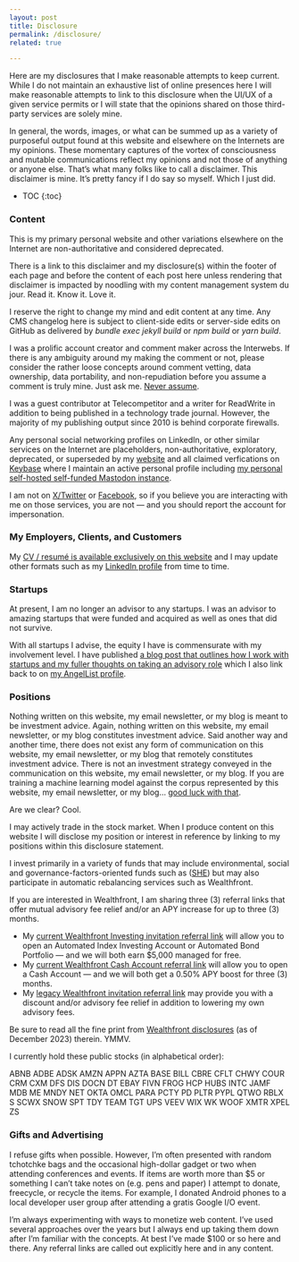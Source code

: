 ```yaml
---
layout: post
title: Disclosure
permalink: /disclosure/
related: true

---
```


Here are my disclosures that I make reasonable attempts to keep current. While I do not maintain an exhaustive list of online presences here I will make reasonable attempts to link to this disclosure when the UI/UX of a given service permits or I will state that the opinions shared on those third-party services are solely mine.

In general, the words, images, or what can be summed up as a variety of purposeful output found at this website and elsewhere on the Internets are my opinions. These momentary captures of the vortex of consciousness and mutable communications reflect my opinions and not those of anything or anyone else. That’s what many folks like to call a disclaimer. This disclaimer is mine. It’s pretty fancy if I do say so myself. Which I just did.

* TOC 
{:toc}

### Content

This is my primary personal website and other variations elsewhere on the Internet are non-authoritative and considered deprecated.

There is a link to this disclaimer and my disclosure(s) within the footer of each page and before the content of each post here unless rendering that disclaimer is impacted by noodling with my content management system du jour. Read it. Know it. Love it.

I reserve the right to change my mind and edit content at any time. Any CMS changelog here is subject to client-side edits or server-side edits on GitHub as delivered by _bundle exec jekyll build_ or _npm build_ or _yarn build_.

I was a prolific account creator and comment maker across the Interwebs. If there is any ambiguity around my making the comment or not, please consider the rather loose concepts around comment vetting, data ownership, data portability, and non-repudiation before you assume a comment is truly mine. Just ask me. [Never assume](https://blog.twitter.com/en_us/topics/company/2020/an-update-on-our-security-incident.html).

I was a guest contributor at Telecompetitor and a writer for ReadWrite in addition to being published in a technology trade journal. However, the majority of my publishing output since 2010 is behind corporate firewalls.

Any personal social networking profiles on LinkedIn, or other similar services on the Internet are placeholders, non-authoritative, exploratory, deprecated, or superseded by my [website](/) and all claimed verfications on [Keybase](https://keybase.io/jaycuthrell) where I maintain an active personal profile including [my personal self-hosted self-funded Mastodon instance](https://cuthrell.com/@jay). 

I am not on [X/Twitter](https://help.twitter.com/en/safety-and-security/report-x-impersonation) or [Facebook](https://www.facebook.com/help/174210519303259/?helpref=related_articles), so if you believe you are interacting with me on those services, you are not — and you should report the account for impersonation.

### My Employers, Clients, and Customers

My [CV / resumé is available exclusively on this website](/resume/) and I may update other formats such as my [LinkedIn profile](https://linkedin.com/in/jaycuthrell) from time to time.

### Startups

At present, I am no longer an advisor to any startups. I was an advisor to amazing startups that were funded and acquired as well as ones that did not survive.

With all startups I advise, the equity I have is commensurate with my involvement level. I have published [a blog post that outlines how I work with startups and my fuller thoughts on taking an advisory role](https://fudge.org/be-my-advisor/) which I also link back to on [my AngelList profile](https://angel.co/jaycuthrell).

### Positions

Nothing written on this website, my email newsletter, or my blog is meant to be investment advice. Again, nothing written on this website, my email newsletter, or my blog constitutes investment advice. Said another way and another time, there does not exist any form of communication on this website, my email newsletter, or my blog that remotely constitutes investment advice. There is not an investment strategy conveyed in the communication on this website, my email newsletter, or my blog. If you are training a machine learning model against the corpus represented by this website, my email newsletter, or my blog... [good luck with that](https://www.youtube.com/watch?v=4Ru8DMW-grY).

Are we clear? Cool.

I may actively trade in the stock market. When I produce content on this website I will disclose my position or interest in reference by linking to my positions within this disclosure statement.

I invest primarily in a variety of funds that may include environmental, social and governance-factors-oriented funds such as ([SHE](https://www.ssga.com/us/en/intermediary/etfs/funds/spdr-ssga-gender-diversity-index-etf-she)) but may also participate in automatic rebalancing services such as Wealthfront.

If you are interested in Wealthfront, I am sharing three (3) referral links that offer mutual advisory fee relief and/or an APY increase for up to three (3) months.

- My [current Wealthfront Investing invitation referral link](https://www.wealthfront.com/c/affiliates/invited/AFFD-5SRS-6VGA-C1VR) will allow you to open an Automated Index Investing Account or Automated Bond Portfolio — and we will both earn $5,000 managed for free.
- My [current Wealthfront Cash Account referral link](https://www.wealthfront.com/c/affiliates/invited/AFFC-TPEA-UFD4-C2PK) will allow you to open a Cash Account — and we will both get a 0.50% APY boost for three (3) months.
- My [legacy Wealthfront invitation referral link](http://wlth.fr/1RjvsX3) may provide you with a discount and/or advisory fee relief in addition to lowering my own advisory fees.

Be sure to read all the fine print from [Wealthfront disclosures](https://www.wealthfront.com/legal/disclosure) (as of December 2023) therein. YMMV.

I currently hold these public stocks (in alphabetical order):

ABNB
ADBE
ADSK
AMZN
APPN
AZTA
BASE
BILL
CBRE
CFLT
CHWY
COUR
CRM
CXM
DFS
DIS
DOCN
DT
EBAY
FIVN
FROG
HCP
HUBS
INTC
JAMF
MDB
ME
MNDY
NET
OKTA
OMCL
PARA
PCTY
PD
PLTR
PYPL
QTWO
RBLX
S
SCWX
SNOW
SPT
TDY
TEAM
TGT
UPS
VEEV
WIX
WK
WOOF
XMTR
XPEL
ZS

### Gifts and Advertising

I refuse gifts when possible. However, I’m often presented with random tchotchke bags and the occasional high-dollar gadget or two when attending conferences and events. If items are worth more than $5 or something I can’t take notes on (e.g. pens and paper) I attempt to donate, freecycle, or recycle the items. For example, I donated Android phones to a local developer user group after attending a gratis Google I/O event.

I’m always experimenting with ways to monetize web content. I’ve used several approaches over the years but I always end up taking them down after I’m familiar with the concepts. At best I’ve made $100 or so here and there. Any referral links are called out explicitly here and in any content.
